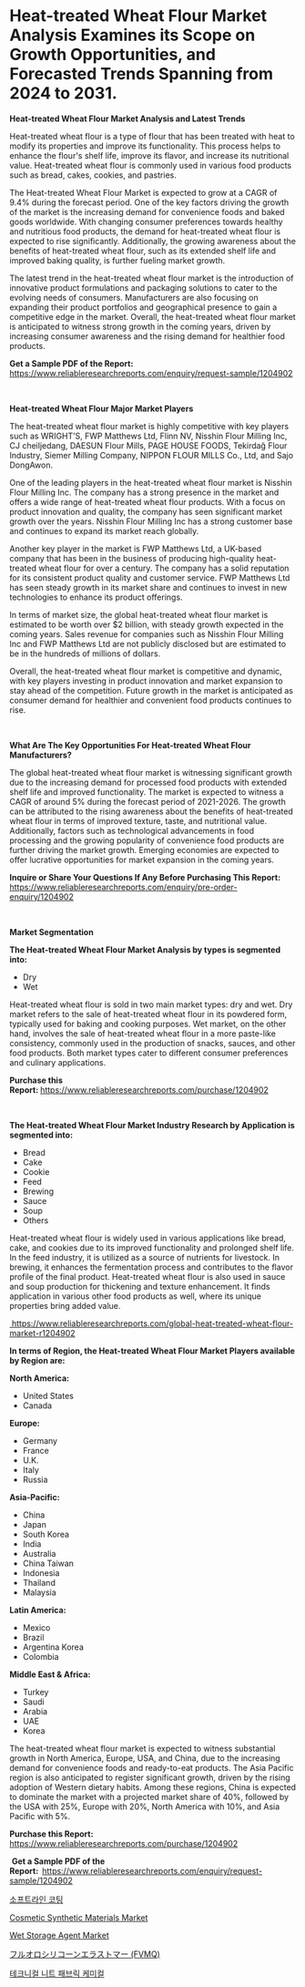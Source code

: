 <p><h1>Heat-treated Wheat Flour Market Analysis Examines its Scope on Growth Opportunities, and Forecasted Trends Spanning from 2024 to 2031.</h1></p><p><strong>Heat-treated Wheat Flour Market Analysis and Latest Trends</strong></p>
<p><p>Heat-treated wheat flour is a type of flour that has been treated with heat to modify its properties and improve its functionality. This process helps to enhance the flour's shelf life, improve its flavor, and increase its nutritional value. Heat-treated wheat flour is commonly used in various food products such as bread, cakes, cookies, and pastries.</p><p>The Heat-treated Wheat Flour Market is expected to grow at a CAGR of 9.4% during the forecast period. One of the key factors driving the growth of the market is the increasing demand for convenience foods and baked goods worldwide. With changing consumer preferences towards healthy and nutritious food products, the demand for heat-treated wheat flour is expected to rise significantly. Additionally, the growing awareness about the benefits of heat-treated wheat flour, such as its extended shelf life and improved baking quality, is further fueling market growth.</p><p>The latest trend in the heat-treated wheat flour market is the introduction of innovative product formulations and packaging solutions to cater to the evolving needs of consumers. Manufacturers are also focusing on expanding their product portfolios and geographical presence to gain a competitive edge in the market. Overall, the heat-treated wheat flour market is anticipated to witness strong growth in the coming years, driven by increasing consumer awareness and the rising demand for healthier food products.</p></p>
<p><strong>Get a Sample PDF of the Report:&nbsp;</strong> <a href="https://www.reliableresearchreports.com/enquiry/request-sample/1204902">https://www.reliableresearchreports.com/enquiry/request-sample/1204902</a></p>
<p>&nbsp;</p>
<p><strong>Heat-treated Wheat Flour Major Market Players</strong></p>
<p><p>The heat-treated wheat flour market is highly competitive with key players such as WRIGHT’S, FWP Matthews Ltd, Flinn NV, Nisshin Flour Milling Inc, CJ cheiljedang, DAESUN Flour Mills, PAGE HOUSE FOODS, Tekirdağ Flour Industry, Siemer Milling Company, NIPPON FLOUR MILLS Co., Ltd, and Sajo DongAwon.</p><p>One of the leading players in the heat-treated wheat flour market is Nisshin Flour Milling Inc. The company has a strong presence in the market and offers a wide range of heat-treated wheat flour products. With a focus on product innovation and quality, the company has seen significant market growth over the years. Nisshin Flour Milling Inc has a strong customer base and continues to expand its market reach globally.</p><p>Another key player in the market is FWP Matthews Ltd, a UK-based company that has been in the business of producing high-quality heat-treated wheat flour for over a century. The company has a solid reputation for its consistent product quality and customer service. FWP Matthews Ltd has seen steady growth in its market share and continues to invest in new technologies to enhance its product offerings.</p><p>In terms of market size, the global heat-treated wheat flour market is estimated to be worth over $2 billion, with steady growth expected in the coming years. Sales revenue for companies such as Nisshin Flour Milling Inc and FWP Matthews Ltd are not publicly disclosed but are estimated to be in the hundreds of millions of dollars.</p><p>Overall, the heat-treated wheat flour market is competitive and dynamic, with key players investing in product innovation and market expansion to stay ahead of the competition. Future growth in the market is anticipated as consumer demand for healthier and convenient food products continues to rise.</p></p>
<p>&nbsp;</p>
<p><strong>What Are The Key Opportunities For Heat-treated Wheat Flour Manufacturers?</strong></p>
<p><p>The global heat-treated wheat flour market is witnessing significant growth due to the increasing demand for processed food products with extended shelf life and improved functionality. The market is expected to witness a CAGR of around 5% during the forecast period of 2021-2026. The growth can be attributed to the rising awareness about the benefits of heat-treated wheat flour in terms of improved texture, taste, and nutritional value. Additionally, factors such as technological advancements in food processing and the growing popularity of convenience food products are further driving the market growth. Emerging economies are expected to offer lucrative opportunities for market expansion in the coming years.</p></p>
<p><strong>Inquire or Share Your Questions If Any Before Purchasing This Report:</strong> <a href="https://www.reliableresearchreports.com/enquiry/pre-order-enquiry/1204902">https://www.reliableresearchreports.com/enquiry/pre-order-enquiry/1204902</a></p>
<p>&nbsp;</p>
<p><strong>Market Segmentation</strong></p>
<p><strong>The Heat-treated Wheat Flour Market Analysis by types is segmented into:</strong></p>
<p><ul><li>Dry</li><li>Wet</li></ul></p>
<p><p>Heat-treated wheat flour is sold in two main market types: dry and wet. Dry market refers to the sale of heat-treated wheat flour in its powdered form, typically used for baking and cooking purposes. Wet market, on the other hand, involves the sale of heat-treated wheat flour in a more paste-like consistency, commonly used in the production of snacks, sauces, and other food products. Both market types cater to different consumer preferences and culinary applications.</p></p>
<p><strong>Purchase this Report:&nbsp;</strong><a href="https://www.reliableresearchreports.com/purchase/1204902">https://www.reliableresearchreports.com/purchase/1204902</a></p>
<p>&nbsp;</p>
<p><strong>The Heat-treated Wheat Flour Market Industry Research by Application is segmented into:</strong></p>
<p><ul><li>Bread</li><li>Cake</li><li>Cookie</li><li>Feed</li><li>Brewing</li><li>Sauce</li><li>Soup</li><li>Others</li></ul></p>
<p><p>Heat-treated wheat flour is widely used in various applications like bread, cake, and cookies due to its improved functionality and prolonged shelf life. In the feed industry, it is utilized as a source of nutrients for livestock. In brewing, it enhances the fermentation process and contributes to the flavor profile of the final product. Heat-treated wheat flour is also used in sauce and soup production for thickening and texture enhancement. It finds application in various other food products as well, where its unique properties bring added value.</p></p>
<p><a href="https://www.reliableresearchreports.com/global-heat-treated-wheat-flour-market-r1204902">&nbsp;https://www.reliableresearchreports.com/global-heat-treated-wheat-flour-market-r1204902</a></p>
<p><strong>In terms of Region, the Heat-treated Wheat Flour Market Players available by Region are:</strong></p>
<p>
    <p> <strong> North America: </strong>
        <ul>
            <li>United States</li>
            <li>Canada</li>
        </ul>
        </p> 
    <p> <strong> Europe: </strong>
        <ul>
            <li>Germany</li>
            <li>France</li>
            <li>U.K.</li>
            <li>Italy</li>
            <li>Russia</li>
        </ul>
        </p> 
    <p> <strong> Asia-Pacific: </strong>
        <ul>
            <li>China</li>
            <li>Japan</li>
            <li>South Korea</li>
            <li>India</li>
            <li>Australia</li>
            <li>China Taiwan</li>
            <li>Indonesia</li>
            <li>Thailand</li>
            <li>Malaysia</li>
        </ul>
        </p> 
    <p> <strong> Latin America: </strong>
        <ul>
            <li>Mexico</li>
            <li>Brazil</li>
            <li>Argentina Korea</li>
            <li>Colombia</li>
        </ul>
        </p> 
    <p> <strong> Middle East & Africa: </strong>
        <ul>
            <li>Turkey</li>
            <li>Saudi</li>
            <li>Arabia</li>
            <li>UAE</li>
            <li>Korea</li>
        </ul>
    </p>
    </p>
<p><p>The heat-treated wheat flour market is expected to witness substantial growth in North America, Europe, USA, and China, due to the increasing demand for convenience foods and ready-to-eat products. The Asia Pacific region is also anticipated to register significant growth, driven by the rising adoption of Western dietary habits. Among these regions, China is expected to dominate the market with a projected market share of 40%, followed by the USA with 25%, Europe with 20%, North America with 10%, and Asia Pacific with 5%.</p></p>
<p><strong>Purchase this Report: </strong><a href="https://www.reliableresearchreports.com/purchase/1204902">https://www.reliableresearchreports.com/purchase/1204902</a></p>
<p>&nbsp;<strong>Get a Sample PDF of the Report:&nbsp;&nbsp;</strong><a href="https://www.reliableresearchreports.com/enquiry/request-sample/1204902">https://www.reliableresearchreports.com/enquiry/request-sample/1204902</a></p>
<p><strong></strong></p>
<p><p><a href="https://github.com/CarmellaLang1/Market-Research-Report-List-1/blob/main/3880681106460.md">소프트라인 코팅</a></p><p><a href="https://github.com/dimitrishawkinswaynenp91rgz/Market-Research-Report-List-3/blob/main/cosmetic-synthetic-materials-market.md">Cosmetic Synthetic Materials Market</a></p><p><a href="https://github.com/gladysalidde/Market-Research-Report-List-1/blob/main/wet-storage-agent-market.md">Wet Storage Agent Market</a></p><p><a href="https://github.com/luffiazaza/Market-Research-Report-List-2/blob/main/2579219120625.md">フルオロシリコーンエラストマー (FVMQ)</a></p><p><a href="https://github.com/Jackieshlerin98056/Market-Research-Report-List-1/blob/main/2844758106461.md">테크니컬 니트 패브릭 케미컬</a></p></p>